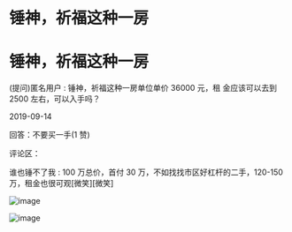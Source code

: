 # 锤神，祈福这种一房

# 锤神，祈福这种一房

(提问)匿名用户 : 锤神，祈福这种一房单位单价 36000 元，租 金应该可以去到 2500 左右，可以入手吗？

2019-09-14

回答：不要买一手(1 赞)

评论区：

谁也锤不了我 : 100 万总价，首付 30 万，不如找找市区好杠杆的二手，120-150 万，租金也很可观[微笑][微笑]

![image](img/Image_0017.png)

![image](img/Image_0027.png)